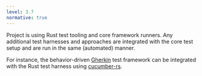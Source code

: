 ```yaml
---
level: 3.7
normative: true
---
```


Project is using Rust test tooling and core framework runners. Any additional test harnesses and approaches are integrated with the core test setup and are run in the same (automated) manner.

For instance, the behavior-driven [Gherkin](https://cucumber.io/docs/gherkin/) test framework can be integrated with the Rust test harness using [cucumber-rs](https://cucumber-rs.github.io/cucumber/main/).
